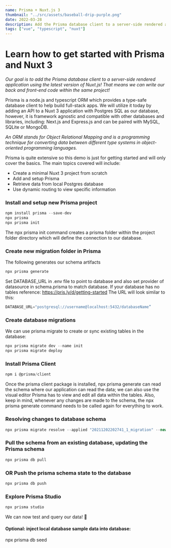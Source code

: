 ```yaml
---
name: Prisma + Nuxt.js 3
thumbnail: "../src/assets/baseball-drip-purple.png"
date: 2022-03-28
description: Add the Prisma database client to a server-side rendered application using the latest version of Nuxt and write back and front-end code within the same project!
tags: ["vue", "typescript", "nuxt"]
---
```


# Learn how to get started with Prisma and Nuxt 3

*Our goal is to add the Prisma database client to a server-side rendered application using the latest version of Nuxt.js! That means we can write our back and front-end code within the same project!* 

Prisma is a node.js and typescript ORM which provides a type-safe database client to help build full-stack apps. We will utilize it today by adding an API to a Nuxt 3 application with Postgres SQL as our database, however, it is framework agnostic and compatible with other databases and libraries, including: Next.js and Express.js and can be paired with MySQL, SQLite or MongoDB.

*An ORM stands for Object Relational Mapping and is a programming technique for converting data between different type systems in object-oriented programming languages.*

Prisma is quite extensive so this demo is just for getting started and will only cover the basics. The main topics covered will include: 

- Create a minimal Nuxt 3 project from scratch
- Add and setup Prisma
- Retrieve data from local Postgres database
- Use dynamic routing to view specific information

<!--more-->

### Install and setup new Prisma project



```js
npm install prisma --save-dev
npx prisma
npx prisma init

```


The npx prisma init command creates a prisma folder within the project folder directory which will define the connection to our database.

### Create new migration folder in Prisma
The following generates our schema artifacts


```js
npx prisma generate
```


Set DATABASE_URL in .env file to point to database and also set provider of datasource in schema.prisma to match database. If your database has no tables reference: https://pris.ly/d/getting-started
The URL will look similar to this:


```js
DATABASE_URL="postgresql://username@localhost:5432/databaseName”
```


### Create database migrations

We can use prisma migrate to create or sync existing tables in the database: 



```js
npx prisma migrate dev --name init
npx prisma migrate deploy
```


### Install Prisma Client



```js
npm i @prisma/client
```


Once the prisma client package is installed, npx prisma generate can read the schema where our application can read the data; we can also use the visual editor Prisma has to view and edit all data within the tables. Also, keep in mind, whenever any changes are made to the schema, the npx prisma generate command needs to be called again for everything to work.

### Resolving changes to database schema


```js
npx prisma migrate resolve --applied "20211202202741_1_migration" --new-feature
```


### Pull the schema from an existing database, updating the Prisma schema


```js
npx prisma db pull
```

### OR Push the prisma schema state to the database


```js
npx prisma db push
```


### Explore Prisma Studio

```js
npx prisma studio
```

We can now test and query our data! 🍾

#### Optional: inject local database sample data into database:
npx prisma db seed